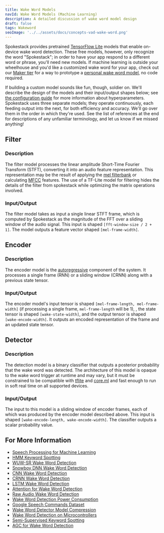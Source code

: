 ```yaml
---
title: Wake Word Models
navId: Wake Word Models (Machine Learning)
description: A detailed discussion of wake word model design
draft: false
tags: Wakeword
seoImage: '../../assets/docs/concepts-vad-wake-word.png'
---
```


Spokestack provides pretrained [TensorFlow Lite](https://www.tensorflow.org/lite) models that enable on-device wake word detection. These free models, however, only recognize the word "Spokestack"; in order to have your app respond to a different word or phrase, you'll need new models. If machine learning is outside your wheelhouse and you'd like a customized wake word for your app, check out our [Maker tier](/pricing#maker) for a way to prototype a [personal wake word model](/blog/what-are-personal-ai-models), no code required.

If building a custom model sounds like fun, though, soldier on. We'll describe the design of the models and their input/output shapes below; see [the configuration guide](pipeline-configuration) for more information about hyperparameters. Spokestack uses three separate models; they operate continuously, each feeding output into the next, for both efficiency and accuracy. We'll go over them in the order in which they're used. See the list of references at the end for descriptions of any unfamiliar terminology, and let us know if we missed anything!

## Filter

### Description

The filter model processes the linear amplitude Short-Time Fourier Transform (STFT), converting it into an audio feature representation. This representation may be the result of applying the [mel filterbank](https://en.wikipedia.org/wiki/Mel_scale) or calculating [MFCC](https://en.wikipedia.org/wiki/Mel-frequency_cepstrum) features. The use of a TF-Lite model for filtering hides the details of the filter from spokestack while optimizing the matrix operations involved.

### Input/Output

The filter model takes as input a single linear STFT frame, which is computed by Spokestack as the magnitude of the FFT over a sliding window of the audio signal. This input is shaped `[fft-window-size / 2 + 1]`. The model outputs a feature vector shaped `[mel-frame-width]`.

## Encoder

### Description

The encoder model is the [autoregressive](https://en.wikipedia.org/wiki/Autoregressive_model) component of the system. It processes a single frame (RNN) or a sliding window (CRNN) along with a previous state tensor.

### Input/Output

The encoder model's input tensor is shaped `[mel-frame-length, mel-frame-width]` (if processing a single frame, `mel-frame-length` will be 1), , the state tensor is shaped `[wake-state-width]`, and the output tensor is shaped `[wake-encode-width]`. It outputs an encoded representation of the frame and an updated state tensor.

## Detector

### Description

The detection model is a binary classifier that outputs a posterior probability that the wake word was detected. The architecture of this model is opaque to the wake word trigger at runtime and may vary, but it must be constrained to be compatible with [tflite](https://www.tensorflow.org/lite/) and [core.ml](https://developer.apple.com/documentation/coreml) and fast enough to run in soft real time on all supported devices.

### Input/Output

The input to this model is a sliding window of encoder frames, each of which was produced by the encoder model described above. This input is shaped `[wake-encode-length, wake-encode-width]`. The classifier outputs a scalar probability value.

## For More Information

- [Speech Processing for Machine Learning](https://haythamfayek.com/2016/04/21/speech-processing-for-machine-learning.html)
- [HMM Keyword Spotting](https://pdfs.semanticscholar.org/5be1/67bb082b32242818b9107fab26070dfcd8d2.pdf)
- [WUW-SR Wake Word Detection](https://pdfs.semanticscholar.org/0b00/efa192ba2b8e87b0ea02330fe1881ed1457d.pdf)
- [Snowboy DNN Wake Word Detection](https://static.googleusercontent.com/media/research.google.com/en//pubs/archive/42537.pdf)
- [CNN Wake Word Detection](https://static.googleusercontent.com/media/research.google.com/en//pubs/archive/43969.pdf)
- [CRNN Wake Word Detection](https://arxiv.org/pdf/1703.05390.pdf)
- [LSTM Wake Word Detection](https://diglib.tugraz.at/download.php?id=582ed1a5e0503&location=browse)
- [Attention for Wake Word Detection](https://arxiv.org/pdf/1803.10916.pdf)
- [Raw Audio Wake Word Detection](https://m.media-amazon.com/images/G/01/amazon.jobs/2017_ASRU_Paper._CB1198675309_.pdf)
- [Wake Word Detection Power Consumption](https://arxiv.org/pdf/1711.00333.pdf)
- [Google Speech Commands Dataset](https://research.googleblog.com/2017/08/launching-speech-commands-dataset.html)
- [Wake Word Detector Model Compression](https://s3-us-west-2.amazonaws.com/amazon.jobs-public-documents/Model_Compression_applied_to_small-_footprint_keyword_spotting.pdf)
- [Wake Word Detection on Microcontrollers](https://arxiv.org/pdf/1711.07128.pdf)
- [Semi-Supervised Keyword Spotting](http://cs229.stanford.edu/proj2016/report/Mahmoud-KeywordSpottingInArabicSpeech-report.pdf.pdf)
- [AGC for Wake Word Detection](https://static.googleusercontent.com/media/research.google.com/ru//pubs/archive/43289.pdf)
